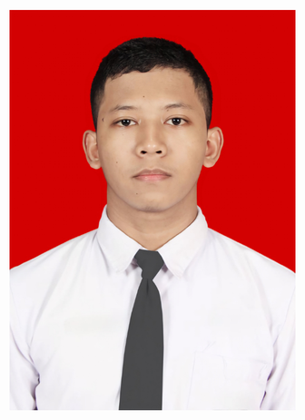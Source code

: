 ![alt text](https://github.com/Revou-Coding-Camp/codingcamp-28-jul-2025-MiftahulHudaSaputra/blob/main/images/mhs.jpg?raw=true)
